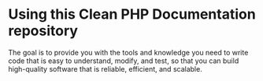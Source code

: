 # Using this Clean PHP Documentation repository

The goal is to provide you with the tools and knowledge you need to write code that is easy to understand, modify, and test, so that you can build high-quality software that is reliable, efficient, and scalable.
